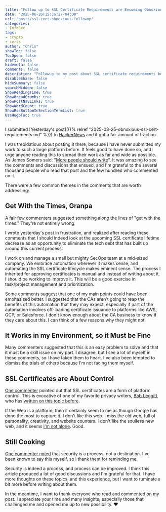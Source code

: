 ```yaml
---
title: "Follow up to SSL Certificate Requirements are Becoming Obnoxious"
date: "2025-08-26T15:56:27-04:00"
url: "posts/ssl-cert-obnoxious-followup"
categories:
- InfoSec
tags:
- crypto
- certs
author: "Chris"
showToc: false
TocOpen: false
draft: false
hidemeta: false
comments: false
description: "Followup to my post about SSL certificate requirements becoming obnoxious."
disableShare: false
hideSummary: false
searchHidden: false
ShowReadingTime: true
ShowBreadCrumbs: true
ShowPostNavLinks: true
ShowWordCount: true
ShowRssButtonInSectionTermList: true
UseHugoToc: true
---
```

I submitted [Yesterday's post]({{% relref
"2025-08-25-obnoxious-ssl-cert-requirements.md" %}}) to
[HackerNews](https://news.ycombinator.com/item?id=45025835) and it got a fair
amount of traction.

I was trepidatious about posting it there, because I have never submitted my
work to such a large platform before. It feels good to have done so, and I urge
anyone reading this to spread their work as far and wide as possible. As James
Somers said: "[More people should
write](https://jsomers.net/blog/more-people-should-write)". It was amazing to
see the comments and discussions that ensued, and I'm grateful to the several
thousand people who read that post and the few hundred who commented on it.

There were a few common themes in the comments that are worth addressing:

## Get With the Times, Granpa

A fair few commenters suggested something along the lines of "get with the
times." They're not entirely wrong.

I wrote yesterday's post in frustration, and realized after reading these
comments that I should indeed look at the upcoming SSL certificate lifetime
decrease as an opportunity to eliminate the tech debt that has built up around
this current process.

I work on and manage a small but mighty SecOps team at a mid-sized company. We
embrace automation wherever it makes sense, and automating the SSL certificate
lifecycle makes eminent sense. The process I inherited for approving
certificates is manual and instead of writing about it, I should be working to
improve it. This will be a good exercise in task/project management and
prioritization.

Some comments suggest that one of my main points could have been emphasized
better. I suggested that the CAs aren't going to reap the benefits of this
automation that they may expect, especially if part of the automation involves
off-loading certificate issuance to platforms like AWS, GCP, or Salesforce.
I don't know enough about the CA business to know if they care about this. I can
think of a few reasons why they might not.

## It Works in my Environment, so it Must be Fine

Many commenters suggested that this is an easy problem to solve and that it must
be a skill issue on my part. I disagree, but I see a lot of myself in these
comments, so I have taken them to heart. I've also been tempted to dismiss the
trials of others because I'm not facing them myself.

## SSL Certificates are About Control

[One commenter](https://news.ycombinator.com/item?id=45026564) pointed out that
SSL certificates are a form of platform control. This is evocative of one of my
favorite privacy writers, [Bob Leggitt](https://backlit.neocities.org), who has
[written on this topic
before](https://backlit.neocities.org/weaponsing-the-non-commercial-web).

If the Web is a platform, then it certainly seem to me as though Google has done
the most to capture it. I don't like this web. I miss the old web, full of
personality, creativity, and website counters. I don't like the soulless new
web, and it seems [I'm not
alone](https://news.ycombinator.com/item?id=45026189). Good.

## Still Cooking

[One commenter noted](https://news.ycombinator.com/item?id=45026351) that
security is a process, not a destination. I've been known to say this myself, so
I thank them for reminding me.

Security is indeed a process, and process can be improved. I think this article
produced a lot of good discussions and I'm grateful for that. I have more
thoughts on these topics, and this experience, but I want to ruminate a bit more
before writing about them.

In the meantime, I want to thank everyone who read and commented on my post. I
appreciate your time and many insights, especially those that challenged me and
opened me up to new possibility. ❤️
